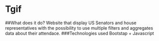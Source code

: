 ﻿# Tgif
##What does it do?
Website that display US Senators and house representatives with the possibility to use multiple filters and aggregates data about their attendace.
###Technologies used
Bootstap + Javascript 
